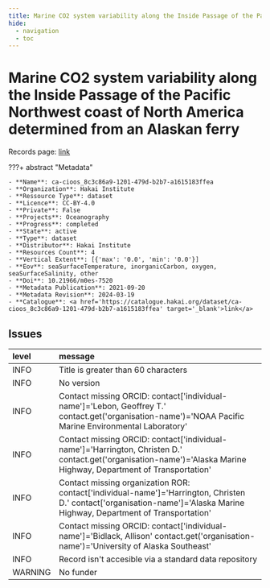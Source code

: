 ```yaml
---
title: Marine CO2 system variability along the Inside Passage of the Pacific Northwest coast of North America determined from an Alaskan ferry
hide:
  - navigation
  - toc
---
```


# Marine CO2 system variability along the Inside Passage of the Pacific Northwest coast of North America determined from an Alaskan ferry

Records page: <a href='https://catalogue.hakai.org/dataset/ca-cioos_8c3c86a9-1201-479d-b2b7-a1615183ffea' target='_blank'>link</a>

???+ abstract "Metadata"

    - **Name**: ca-cioos_8c3c86a9-1201-479d-b2b7-a1615183ffea 
    - **Organization**: Hakai Institute 
    - **Ressource Type**: dataset 
    - **Licence**: CC-BY-4.0 
    - **Private**: False 
    - **Projects**: Oceanography 
    - **Progress**: completed 
    - **State**: active 
    - **Type**: dataset 
    - **Distributor**: Hakai Institute 
    - **Resources Count**: 4 
    - **Vertical Extent**: [{'max': '0.0', 'min': '0.0'}] 
    - **Eov**: seaSurfaceTemperature, inorganicCarbon, oxygen, seaSurfaceSalinity, other 
    - **Doi**: 10.21966/m0es-7520 
    - **Metadata Publication**: 2021-09-20 
    - **Metadata Revision**: 2024-03-19 
    - **Catalogue**: <a href='https://catalogue.hakai.org/dataset/ca-cioos_8c3c86a9-1201-479d-b2b7-a1615183ffea' target='_blank'>link</a> 

<div id='map'></div>




## Issues
| level   | message                                                                                                                                                                    |
|:--------|:---------------------------------------------------------------------------------------------------------------------------------------------------------------------------|
| INFO    | Title is greater than 60 characters                                                                                                                                        |
| INFO    | No version                                                                                                                                                                 |
| INFO    | Contact missing ORCID: contact['individual-name']='Lebon, Geoffrey T.' contact.get('organisation-name')='NOAA Pacific Marine Environmental Laboratory'                     |
| INFO    | Contact missing ORCID: contact['individual-name']='Harrington, Christen D.' contact.get('organisation-name')='Alaska Marine Highway, Department of Transportation'         |
| INFO    | Contact missing organization ROR:  contact['individual-name']='Harrington, Christen D.' contact['organisation-name']='Alaska Marine Highway, Department of Transportation' |
| INFO    | Contact missing ORCID: contact['individual-name']='Bidlack, Allison' contact.get('organisation-name')='University of Alaska Southeast'                                     |
| INFO    | Record isn't accesible via a standard data repository                                                                                                                      |
| WARNING | No funder                                                                                                                                                                  |


<script>
   document.addEventListener("DOMContentLoaded", function() {
    var map = L.map('map').setView([51.505, -125.09], 5);
    L.tileLayer('https://tile.openstreetmap.org/{z}/{x}/{y}.png', {
        maxZoom: 19,
        attribution: '&copy; <a href="http://www.openstreetmap.org/copyright">OpenStreetMap</a>'
    }).addTo(map);
    var geojsonFeature = {
        "type": "Feature",
        "properties": {
            "name" : "Marine CO2 system variability along the Inside Passage of the Pacific Northwest coast of North America determined from an Alaskan ferry"
        },
        "geometry": {'type': 'Polygon', 'coordinates': [[[-135.72, 48.62], [-122.51, 48.62], [-122.51, 59.45], [-135.72, 59.45], [-135.72, 48.62]]]}
    }
    L.geoJSON(geojsonFeature).addTo(map);
   })
</script>